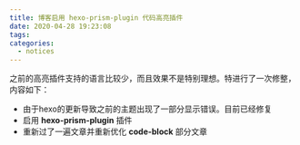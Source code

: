 ```yaml
---
title: 博客启用 hexo-prism-plugin 代码高亮插件
date: 2020-04-28 19:23:08
tags:
categories:
  - notices
---
```

之前的高亮插件支持的语言比较少，而且效果不是特别理想。特进行了一次修整，内容如下：
* 由于hexo的更新导致之前的主题出现了一部分显示错误。目前已经修复
* 启用 **hexo-prism-plugin** 插件
* 重新过了一遍文章并重新优化 **code-block** 部分文章